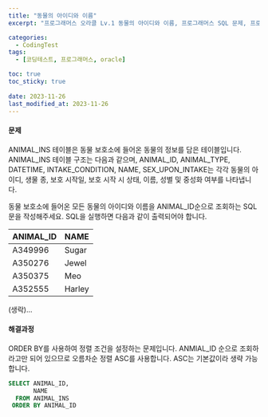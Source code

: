 ```yaml
---
title: "동물의 아이디와 이름"
excerpt: "프로그래머스 오라클 Lv.1 동물의 아이디와 이름, 프로그래머스 SQL 문제, 프로그래머스 오라클, 동물의 아이디와 이름, 오라클 정렬, 오라클 코딩테스트"

categories:
  - CodingTest
tags:
  - [코딩테스트, 프로그래머스, oracle]

toc: true
toc_sticky: true
 
date: 2023-11-26
last_modified_at: 2023-11-26
---
```


#### 문제
ANIMAL_INS 테이블은 동물 보호소에 들어온 동물의 정보를 담은 테이블입니다. ANIMAL_INS 테이블 구조는 다음과 같으며, ANIMAL_ID, ANIMAL_TYPE, DATETIME, INTAKE_CONDITION, NAME, SEX_UPON_INTAKE는 각각 동물의 아이디, 생물 종, 보호 시작일, 보호 시작 시 상태, 이름, 성별 및 중성화 여부를 나타냅니다.

동물 보호소에 들어온 모든 동물의 아이디와 이름을 ANIMAL_ID순으로 조회하는 SQL문을 작성해주세요. SQL을 실행하면 다음과 같이 출력되어야 합니다.

|ANIMAL_ID|NAME|
|--|--|
|A349996|Sugar|
|A350276|Jewel|
|A350375|Meo|
|A352555|Harley|

(생락)...

#### 해결과정
ORDER BY를 사용하여 정렬 조건을 설정하는 문제입니다. ANMIAL_ID 순으로 조회하라고만 되어 있으므로 오름차순 정렬 ASC를 사용합니다. ASC는 기본값이라 생략 가능합니다.

```sql
SELECT ANIMAL_ID,
       NAME
  FROM ANIMAL_INS
 ORDER BY ANIMAL_ID
```